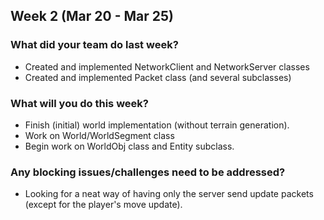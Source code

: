 ## Week 2 (Mar 20 - Mar 25)

### What did your team do last week?
* Created and implemented NetworkClient and NetworkServer classes
* Created and implemented Packet class (and several subclasses)

### What will you do this week?
* Finish (initial) world implementation (without terrain generation).
* Work on World/WorldSegment class
* Begin work on WorldObj class and Entity subclass.

### Any blocking issues/challenges need to be addressed?
* Looking for a neat way of having only the server send update packets (except for the player's move update).